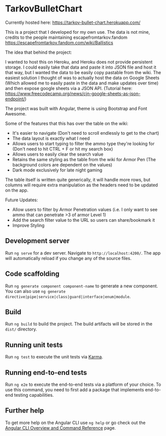 # TarkovBulletChart

Currently hosted here: https://tarkov-bullet-chart.herokuapp.com/

This is a project that I developed for my own use. The data is not mine, credits to the people maintaining escapefromtarkov.fandom https://escapefromtarkov.fandom.com/wiki/Ballistics

The idea that behind the project:

I wanted to host this on Heroku, and Heroku does not provide persistent storage.
I could easily take that data and paste it into JSON file and host it that way, but I wanted the data to be easily copy pastable from the wiki.
The easiest solution I thought of was to actually host the data on Google Sheets (Which allowed me to easily paste in the data and make updates over time) and then expose google sheets via a JSON API. (Tutorial here: https://www.freecodecamp.org/news/cjn-google-sheets-as-json-endpoint/)

The project was built with Angular, theme is using Bootstrap and Font Awesome.

Some of the features that this has over the table on the wiki:
- It's easier to navigate (Don't need to scroll endlessly to get to the chart)
- The data layout is exactly what I need 
- Allows users to start typing to filter the ammo type they're looking for (Don't need to hit CTRL + F or hit my search box)
- Allows users to easily clear the search value
- Retains the same styling as the table from the wiki for Armor Pen (The background colors are dependent on the values)
- Dark mode exclusively for late night gaming

The table itself is written quite generically, it will handle more rows, but columns will require extra manipulation as the headers need to be updated on the app.

Future Updates:
- Allow users to filter by Armor Penetration values (i.e. I only want to see ammo that can penetrate >3 of armor Level 1)
- Add the search filter value to the URL so users can share/bookmark it 
- Improve Styling

## Development server

Run `ng serve` for a dev server. Navigate to `http://localhost:4200/`. The app will automatically reload if you change any of the source files.

## Code scaffolding

Run `ng generate component component-name` to generate a new component. You can also use `ng generate directive|pipe|service|class|guard|interface|enum|module`.

## Build

Run `ng build` to build the project. The build artifacts will be stored in the `dist/` directory.

## Running unit tests

Run `ng test` to execute the unit tests via [Karma](https://karma-runner.github.io).

## Running end-to-end tests

Run `ng e2e` to execute the end-to-end tests via a platform of your choice. To use this command, you need to first add a package that implements end-to-end testing capabilities.

## Further help

To get more help on the Angular CLI use `ng help` or go check out the [Angular CLI Overview and Command Reference](https://angular.io/cli) page.

